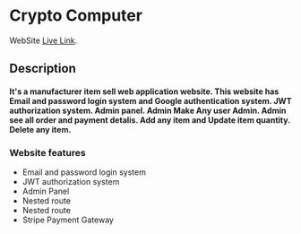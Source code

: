 # Crypto Computer

WebSite [Live Link](https://manufacturer-website-client.web.app).

## Description

#### It's a manufacturer item sell web application website. This website has Email and password login system and Google authentication system. JWT authorization system. Admin panel. Admin Make Any user Admin. Admin see all order and payment detalis. Add any item and Update item quantity. Delete any item.

### Website features

- Email and password login system
- JWT authorization system
- Admin Panel
- Nested route
- Nested route
- Stripe Payment Gateway
